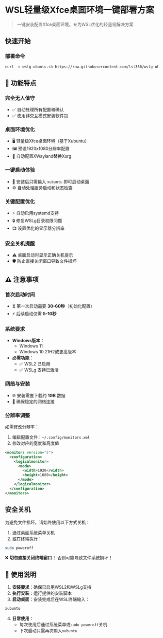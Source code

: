 # WSL轻量级Xfce桌面环境一键部署方案

> 一键安装配置Xfce桌面环境，专为WSL优化的轻量级解决方案

## 快速开始

### 部署命令

```bash
curl -o wslg-ubuntu.sh https://raw.githubusercontent.com/lsl330/wslg-ubuntu/refs/heads/main/wslg-ubuntu.sh && chmod +x wslg-ubuntu.sh && ./wslg-ubuntu.sh
```

## 🌟 功能特点

### 完全无人值守
- ✅ 自动处理所有配置和确认
- ✅ 使用非交互模式安装软件包

### 桌面环境优化
- 🖥️ 轻量级Xfce桌面环境（基于Xubuntu）
- 🖼️ 预设1920x1080分辨率配置
- 🔄 自动配置XWayland替换Xorg

### 一键启动体验
- 🚀 安装后只需输入 `xubuntu` 即可启动桌面
- ⚙️ 自动处理服务启动和状态检查

### 关键配置优化
- ⚡ 自动启用systemd支持
- 🔒 修复WSLg目录权限问题
- 📺 设置优化的显示器分辨率

### 安全关机提醒
- ⚠️ 桌面启动时显示正确关机提示
- 🛡️ 防止直接关闭窗口导致文件损坏

## ⚠️ 注意事项

### 首次启动时间
- ⏳ 第一次启动需要 **30-60秒**（初始化配置）
- ⚡ 后续启动仅需 **5-10秒**

### 系统要求
- **Windows版本**：
  - Windows 11
  - Windows 10 21H2或更高版本
- **必需功能**：
  - ✅ WSL2 已启用
  - ✅ WSLg 支持已激活

### 网络与安装
- 🌐 安装需要下载约 **1GB** 数据
- 📶 确保稳定的网络连接

### 分辨率调整
如需修改分辨率：
1. 编辑配置文件：`~/.config/monitors.xml`
2. 修改对应的宽度和高度值

```xml
<monitors version="2">
  <configuration>
    <logicalmonitor>
      <mode>
        <width>1920</width>
        <height>1080</height>
      </mode>
    </logicalmonitor>
  </configuration>
</monitors>
```

## 安全关机
为避免文件损坏，请始终使用以下方式关机：
1. 通过桌面系统菜单关机
2. 或在终端执行：
```bash
sudo poweroff
```

❌ **切勿直接关闭终端窗口！** 否则可能导致文件系统损坏！

## 🚀 使用说明
1. **安装要求**：确保已启用WSL2和WSLg支持
2. **执行安装**：运行提供的安装脚本
3. **启动桌面**：安装完成后在WSL终端输入：
```bash
xubuntu
```
4. **日常使用**：
   - 每次使用后通过系统菜单或`sudo poweroff`关机
   - 下次启动只需再次输入`xubuntu`
